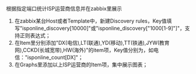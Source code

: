 根据指定端口统计ISP运营商信息并在zabbix里展示

1. 在zabbix某台Host或者Template中，新建Discovery rules，Key值填写"isponline_discovery[10000]"或"isponline_discovery["1000[1-9]"]"，支持正则表达式；
2. 在Item里分别添加"DX(电信),LT(联通),YD(移动),TT(铁通),JYW(教育网),CCKD(长城宽带),HW(海外)"的item项，Key值分别为，如电信："isponline_count[DX]"；
3. 在Graphs里添加以上ISP运营商的Item项，集中展示图表；
